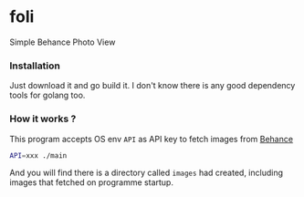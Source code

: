# foli
Simple Behance Photo View

### Installation
Just download it and go build it. I don't know there is any good dependency tools for golang too.

### How it works ?
This program accepts OS env `API` as API key to fetch images from [Behance](https://www.behance.net/dev/api/endpoints/)

```bash
API=xxx ./main
```

And you will find there is a directory called `images` had created, including images that fetched on programme startup.
